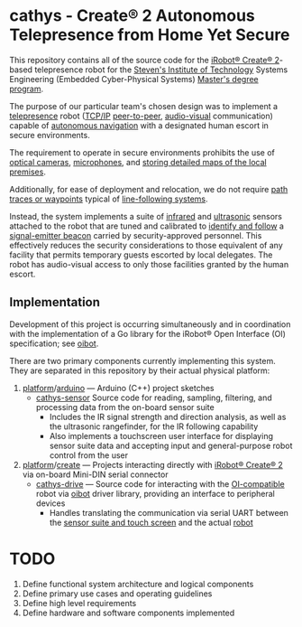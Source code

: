 cathys - Create® 2 Autonomous Telepresence from Home Yet Secure
==

This repository contains all of the source code for the [iRobot® Create®
2][create]-based telepresence robot for the [Steven's Institute of 
Technology][stevens] Systems Engineering (Embedded Cyber-Physical Systems)
[Master's degree program][degree].


The purpose of our particular team's chosen design was to implement a 
[telepresence][telepresence] robot ([TCP/IP][tcpip] [peer-to-peer][p2p],
[audio-visual][av] communication) capable of [autonomous navigation][autonav]
with a designated human escort in secure environments.


The requirement to operate in secure environments prohibits the use of [optical
cameras][camera], [microphones][microphone], and [storing detailed maps of the
local premises][maps]. 


Additionally, for ease of deployment and relocation, we do not require [path 
traces or waypoints][tracing] typical of [line-following systems][linefollow].


Instead, the system implements a suite of [infrared][infrared] and 
[ultrasonic][ultrasound] sensors attached to the robot that are tuned and
calibrated to [identify and follow][direction] a [signal-emitter beacon][beacon]
carried by security-approved personnel. This effectively reduces the security
considerations to those equivalent of any facility that permits temporary guests
escorted by local delegates. The robot has audio-visual access to only those
facilities granted by the human escort.


Implementation
--

Development of this project is occurring simultaneously and in coordination
with the implementation of a Go library for the iRobot® Open Interface (OI)
specification; see [oibot][oibot].


There are two primary components currently implementing this system. They are
separated in this repository by their actual physical platform:


1. [platform][platform]/[arduino][platformarduino] — Arduino (C++) project sketches
	- [cathys-sensor][cathyssensor] Source code for reading, sampling, filtering, and processing data from the on-board sensor suite
		- Includes the IR signal strength and direction analysis, as well as the ultrasonic rangefinder, for the IR following capability
		- Also implements a touchscreen user interface for displaying sensor suite data and accepting input and general-purpose robot control from the user
2. [platform][platform]/[create][platformcreate] — Projects interacting directly with [iRobot® Create® 2][create] via on-board Mini-DIN serial connector
	- [cathys-drive][cathysdrive] — Source code for interacting with the [OI-compatible][oispec] robot via [oibot][oibot] driver library, providing an interface to peripheral devices
		- Handles translating the communication via serial UART between the [sensor suite and touch screen][cathyssensor] and the actual [robot][oibot]


TODO
==

1. Define functional system architecture and logical components
2. Define primary use cases and operating guidelines
3. Define high level requirements
4. Define hardware and software components implemented

[create]:https://en.wikipedia.org/wiki/IRobot_Create
[stevens]:https://en.wikipedia.org/wiki/Stevens_Institute_of_Technology
[degree]:https://www.stevens.edu/school-systems-enterprises/masters-degree-programs/systems-engineering/curriculum-overview
[telepresence]:https://en.wikipedia.org/wiki/Telepresence
[tcpip]:https://en.wikipedia.org/wiki/Internet_protocol_suite
[p2p]:https://en.wikipedia.org/wiki/Point-to-point_(telecommunications)
[av]:https://en.wikipedia.org/wiki/Audiovisual
[autonav]:https://en.wikipedia.org/wiki/Robot_navigation
[camera]:https://en.wikipedia.org/wiki/Optical_camera
[microphone]:https://en.wikipedia.org/wiki/Microphone
[maps]:https://en.wikipedia.org/wiki/Robotic_mapping
[tracing]:https://en.wikipedia.org/wiki/Motion_planning
[linefollow]:https://en.wikipedia.org/wiki/Mobile_robot#Line-following_Car
[infrared]:https://en.wikipedia.org/wiki/Infrared
[ultrasound]:https://en.wikipedia.org/wiki/Ultrasound
[direction]:https://en.wikipedia.org/wiki/Direction_finding
[beacon]:https://en.wikipedia.org/wiki/Non-directional_beacon
[oispec]:https://www.irobotweb.com/~/media/MainSite/PDFs/About/STEM/Create/iRobot_Roomba_600_Open_Interface_Spec.pdf
[platform]:https://github.com/ardnew/cathys/tree/master/platform
[platformarduino]:https://github.com/ardnew/cathys/tree/master/platform/arduino
[platformcreate]:https://github.com/ardnew/cathys/tree/master/platform/create
[cathyssensor]:https://github.com/ardnew/cathys/tree/master/platform/arduino/cathys-sensor
[cathysdrive]:https://github.com/ardnew/cathys/tree/master/platform/create/cathys-drive
[oibot]:https://github.com/ardnew/oibot
